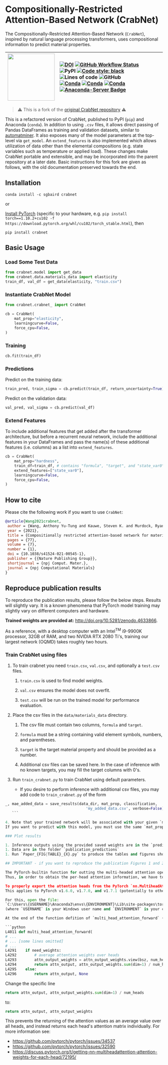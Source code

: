 # Compositionally-Restricted Attention-Based Network (CrabNet)

The Compositionally-Restricted Attention-Based Network (`CrabNet`), inspired by natural language processing transformers, uses compositional information to predict material properties.

| <img src=https://user-images.githubusercontent.com/45469701/155030619-3a5f75e8-b28d-4801-a54c-58a800ee874c.png width=150> | [![DOI](https://img.shields.io/badge/Paper:_npjCM-10.1038%2Fs41524.021.00545.1-blue)](https://doi.org/10.1038/s41524-021-00545-1) [![GitHub Workflow Status](https://img.shields.io/github/workflow/status/sparks-baird/mat_discover/Install%20with%20flit%20and%20test%20via%20Pytest?label=main)](https://github.com/sparks-baird/mat_discover/actions/workflows/flit-install-test.yml) <br /> ![PyPI](https://img.shields.io/pypi/v/crabnet) [![Code style: black](https://img.shields.io/badge/code%20style-black-000000.svg)](https://github.com/psf/black) ![Lines of code](https://img.shields.io/tokei/lines/github/sparks-baird/CrabNet) ![GitHub](https://img.shields.io/github/license/sgbaird/CrabNet) <br /> [![Conda](https://img.shields.io/conda/v/sgbaird/crabnet)](https://anaconda.org/sgbaird/crabnet) [![Conda](https://img.shields.io/conda/pn/sgbaird/crabnet)](https://anaconda.org/sgbaird/crabnet) [![Conda](https://img.shields.io/conda/dn/sgbaird/crabnet?label=conda%7Cdownloads)](https://anaconda.org/sgbaird/crabnet) [![Anaconda-Server Badge](https://anaconda.org/sgbaird/crabnet/badges/latest_release_relative_date.svg)](https://anaconda.org/sgbaird/crabnet) |
| --- | :-- |

> :warning: This is a fork of the [original CrabNet repository](https://github.com/anthony-wang/CrabNet) :warning:

This is a refactored version of CrabNet, published to PyPI (`pip`) and Anaconda (`conda`). In addition to using `.csv` files, it allows direct passing of Pandas DataFrames as training and validation datasets, similar to [automatminer](https://hackingmaterials.lbl.gov/automatminer/). It also exposes many of the model parameters at the top-level via `get_model`. An `extend_features` is also implemented which allows utilization of data other than the elemental compositions (e.g. state variables such as temperature or applied load). These changes make CrabNet portable and extensible, and may be incorporated into the parent repository at a later date. Basic instructions for this fork are given as follows, with the old documentation preserved towards the end.

## Installation

`conda install -c sgbaird crabnet`

or

[Install PyTorch](https://pytorch.org/get-started/locally/) (specific to your hardware, e.g. `pip install torch==1.10.2+cu102 -f https://download.pytorch.org/whl/cu102/torch_stable.html`), then

`pip install crabnet`

## Basic Usage

### Load Some Test Data

```python
from crabnet.model import get_data
from crabnet.data.materials_data import elasticity
train_df, val_df = get_data(elasticity, "train.csv")
```

### Instantiate CrabNet Model

```python
from crabnet.crabnet_ import CrabNet

cb = CrabNet(
    mat_prop="elasticity",
    learningcurve=False,
    force_cpu=False,
)
```

### Training

```python
cb.fit(train_df)
```

### Predictions

Predict on the training data:

```python
train_pred, train_sigma = cb.predict(train_df, return_uncertainty=True)
```

Predict on the validation data:

```python
val_pred, val_sigma = cb.predict(val_df)
```

### Extend Features

To include additional features that get added after the transformer architecture, but before a recurrent neural network, include the additional features in your DataFrames and pass the name(s) of these additional features (i.e. columns) as a list into `extend_features`.

```python
cb = CrabNet(
    mat_prop="hardness",
    train_df=train_df, # contains "formula", "target", and "state_var0" columns
    extend_features=["state_var0"],
    learningcurve=False,
    force_cpu=False,
)
```

## How to cite

Please cite the following work if you want to use `CrabNet`:

```bibtex
@article{Wang2021crabnet,
 author = {Wang, Anthony Yu-Tung and Kauwe, Steven K. and Murdock, Ryan J. and Sparks, Taylor D.},
 year = {2021},
 title = {Compositionally restricted attention-based network for materials property predictions},
 pages = {77},
 volume = {7},
 number = {1},
 doi = {10.1038/s41524-021-00545-1},
 publisher = {{Nature Publishing Group}},
 shortjournal = {npj Comput. Mater.},
 journal = {npj Computational Materials}
}
```

## Reproduce publication results

To reproduce the publication results, please follow the below steps. Results will
slightly vary. It is a known phenomena that PyTorch model training may slightly vary on
different computers and hardware.

**Trained weights are provided at:** <http://doi.org/10.5281/zenodo.4633866>.

As a reference, with a desktop computer with an Intel<sup>TM</sup> i9-9900K processor, 32GB of RAM, and two NVIDIA RTX 2080 Ti's, training our largest network (OQMD) takes roughly two hours.

### Train CrabNet using files

1. To train crabnet you need `train.csv`, `val.csv`, and optionally a `test.csv` files.

   1. `train.csv` is used to find model weights.
  
   1. `val.csv` ensures the model does not overfit.
  
   1. `test.csv` will be run on the trained model for performance evaluation.
  
1. Place the csv files in the `data/materials_data` directory.

   1. The csv file must contain two columns, `formula` and `target`.
  
   1. `formula` must be a string containing valid element symbols, numbers, and parentheses.
  
   1. `target` is the target material property and should be provided as a number.
  
   1. Additional csv files can be saved here. In the case of inference with no known targets, you may fill the target columns with 0's.
  
1. Run `train_crabnet.py` to train CrabNet using default parameters.

   * If you desire to perform inference with additional csv files, you may add code to `train_crabnet.py` of the form
  
 ```python
 _, mae_added_data = save_results(data_dir, mat_prop, classification,
                                     'my_added_data.csv', verbose=False)
    ```

4. Note that your trained network will be associated with your given `mat_prop` folder.
If you want to predict with this model, you must use the same `mat_prop`.

### Plot results

1. Inference outputs using the provided saved weights are in the `predictions` folder.
1. Data are in the folder `publication_predictions`
1. Run `Paper_{FIG|TABLE}_{X}.py` to produce the tables and figures shown in the manuscript.

## IMPORTANT - if you want to reproduce the publication Figures 1 and 2

The PyTorch-builtin function for outting the multi-headed attention operation defaults to averaging the attention matrix across all heads.
Thus, in order to obtain the per-head attention information, we have to edit a bit of PyTorch's source code so that the individual attention matrices are returned.

To properly export the attention heads from the PyTorch `nn.MultiheadAttention` implementation within the transformer encoder layer, you will need to manually modify some of the source code of the PyTorch library.
This applies to PyTorch v1.6.0, v1.7.0, and v1.7.1 (potentially to other untested versions as well).

For this, open the file:
`C:\Users\{USERNAME}\Anaconda3\envs\{ENVIRONMENT}\Lib\site-packages\torch\nn\functional.py`
(where `USERNAME` is your Windows user name and `ENVIRONMENT` is your conda environment name (if you followed the steps above, then it should be `crabnet`))

At the end of the function defition of `multi_head_attention_forward` (line numbers may differ slightly):

```python
L4011 def multi_head_attention_forward(
# ...
# ... [some lines omitted]
# ...
L4291    if need_weights:
L4292        # average attention weights over heads
L4293        attn_output_weights = attn_output_weights.view(bsz, num_heads, tgt_len, src_len)
L4294        return attn_output, attn_output_weights.sum(dim=1) / num_heads
L4295    else:
L4296        return attn_output, None
```

Change the specific line

```python
return attn_output, attn_output_weights.sum(dim=1) / num_heads
```

to:

```python
return attn_output, attn_output_weights
```

This prevents the returning of the attention values as an average value over all heads, and instead returns each head's attention matrix individually.
For more information see:

* <https://github.com/pytorch/pytorch/issues/34537>
* <https://github.com/pytorch/pytorch/issues/32590>
* <https://discuss.pytorch.org/t/getting-nn-multiheadattention-attention-weights-for-each-head/72195/>
